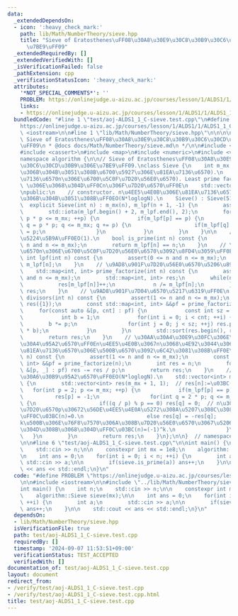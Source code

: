 ```yaml
---
data:
  _extendedDependsOn:
  - icon: ':heavy_check_mark:'
    path: lib/Math/NumberTheory/sieve.hpp
    title: "Sieve of Eratosthenes\uFF08\u30A8\u30E9\u30C8\u30B9\u30C6\u30CD\u30B9\u306E\
      \u7BE9\uFF09"
  _extendedRequiredBy: []
  _extendedVerifiedWith: []
  _isVerificationFailed: false
  _pathExtension: cpp
  _verificationStatusIcon: ':heavy_check_mark:'
  attributes:
    '*NOT_SPECIAL_COMMENTS*': ''
    PROBLEM: https://onlinejudge.u-aizu.ac.jp/courses/lesson/1/ALDS1/1/ALDS1_1_C
    links:
    - https://onlinejudge.u-aizu.ac.jp/courses/lesson/1/ALDS1/1/ALDS1_1_C
  bundledCode: "#line 1 \"test/aoj-ALDS1_1_C-sieve.test.cpp\"\n#define PROBLEM \"\
    https://onlinejudge.u-aizu.ac.jp/courses/lesson/1/ALDS1/1/ALDS1_1_C\"\n\n#include\
    \ <iostream>\n\n#line 1 \"lib/Math/NumberTheory/sieve.hpp\"\n\n\n\n/**\n * @brief\
    \ Sieve of Eratosthenes\uFF08\u30A8\u30E9\u30C8\u30B9\u30C6\u30CD\u30B9\u306E\u7BE9\
    \uFF09\n * @docs docs/Math/NumberTheory/sieve.md\n */\n\n#include <algorithm>\n\
    #include <cassert>\n#include <map>\n#include <numeric>\n#include <vector>\n\n\
    namespace algorithm {\n\n// Sieve of Eratosthenes\uFF08\u30A8\u30E9\u30C8\u30B9\
    \u30C6\u30CD\u30B9\u306E\u7BE9\uFF09.\nclass Sieve {\n    int m_mx;  // m_mx:=(\u7BE9\
    \u306B\u304B\u3051\u308B\u6700\u5927\u306E\u81EA\u7136\u6570).\n    // m_lpf[n]:=(\u81EA\
    \u7136\u6570n\u306E\u6700\u5C0F\u7D20\u56E0\u6570). Least prime factor. m_lpf[n]==n\
    \ \u306E\u3068\u304D\uFF0Cn\u306F\u7D20\u6570\uFF0E\n    std::vector<int> m_lpf;\n\
    \npublic:\n    // constructor. n\u4EE5\u4E0B\u306E\u81EA\u7136\u6570\u3092\u7BE9\
    \u306B\u304B\u3051\u308B\uFF0EO(N*loglogN).\n    Sieve() : Sieve(51e4) {}\n  \
    \  explicit Sieve(int n) : m_mx(n), m_lpf(n + 1, -1) {\n        assert(n >= 0);\n\
    \        std::iota(m_lpf.begin() + 2, m_lpf.end(), 2);\n        for(int p = 2;\
    \ p * p <= m_mx; ++p) {\n            if(m_lpf[p] == p) {\n                for(int\
    \ q = p * p; q <= m_mx; q += p) {\n                    if(m_lpf[q] == q) m_lpf[q]\
    \ = p;\n                }\n            }\n        }\n    }\n\n    // \u7D20\u6570\
    \u5224\u5B9A\uFF0EO(1).\n    bool is_prime(int n) const {\n        assert(0 <=\
    \ n and n <= m_mx);\n        return m_lpf[n] == n;\n    }\n    // \u81EA\u7136\
    \u6570n\u306E\u6700\u5C0F\u7D20\u56E0\u6570\u3092\u8FD4\u3059\uFF0EO(1).\n   \
    \ int lpf(int n) const {\n        assert(0 <= n and n <= m_mx);\n        return\
    \ m_lpf[n];\n    }\n    // \u9AD8\u901F\u7D20\u56E0\u6570\u5206\u89E3\uFF0EO(logN).\n\
    \    std::map<int, int> prime_factorize(int n) const {\n        assert(1 <= n\
    \ and n <= m_mx);\n        std::map<int, int> res;\n        while(n > 1) {\n \
    \           res[m_lpf[n]]++;\n            n /= m_lpf[n];\n        }\n        return\
    \ res;\n    }\n    // \u9AD8\u901F\u7D04\u6570\u5217\u6319\uFF0E\n    std::vector<int>\
    \ divisors(int n) const {\n        assert(1 <= n and n <= m_mx);\n        std::vector<int>\
    \ res({1});\n        const std::map<int, int> &&pf = prime_factorize(n);\n   \
    \     for(const auto &[p, cnt] : pf) {\n            const int sz = res.size();\n\
    \            int b = 1;\n            for(int i = 0; i < cnt; ++i) {\n        \
    \        b *= p;\n                for(int j = 0; j < sz; ++j) res.push_back(res[j]\
    \ * b);\n            }\n        }\n        std::sort(res.begin(), res.end());\n\
    \        return res;\n    }\n    // \u30AA\u30A4\u30E9\u30FC\u306E\u30D5\u30A1\
    \u30A4\u95A2\u6570\uFF0En\u4EE5\u4E0B\u3067n\u3068\u4E92\u3044\u306B\u7D20\u306A\
    \u81EA\u7136\u6570\u306E\u500B\u6570\u3092\u6C42\u3081\u308B\uFF0E\n    int totient(int\
    \ n) const {\n        assert(1 <= n and n <= m_mx);\n        const std::map<int,\
    \ int> &&pf = prime_factorize(n);\n        int res = n;\n        for(const auto\
    \ &[p, _] : pf) res -= res / p;\n        return res;\n    }\n    // \u30E1\u30D3\
    \u30A6\u30B9\u95A2\u6570\uFF0EO(N*loglogN).\n    std::vector<int> mobius() const\
    \ {\n        std::vector<int> res(m_mx + 1, 1);  // res[n]:=\u03BC(n).\n     \
    \   for(int p = 2; p <= m_mx; ++p) {\n            if(m_lpf[p] == p) {\n      \
    \          res[p] = -1;\n                for(int q = 2 * p; q <= m_mx; q += p)\
    \ {\n                    if((q / p) % p == 0) res[q] = 0;  // n\u304C\u3042\u308B\
    \u7D20\u6570p\u30672\u56DE\u4EE5\u4E0A\u5272\u308A\u5207\u308C\u308B\u3068\u304D\
    \uFF0C\u03BC(n)=0.\n                    else res[q] = -res[q];            // n\u304C\
    k\u500B\u306E\u76F8\u7570\u306A\u308B\u7D20\u56E0\u6570\u3067\u5206\u89E3\u3067\
    \u304D\u308B\u3068\u304D\uFF0C\u03BC(n)=(-1)^k.\n                }\n         \
    \   }\n        }\n        return res;\n    }\n};\n\n}  // namespace algorithm\n\
    \n\n#line 6 \"test/aoj-ALDS1_1_C-sieve.test.cpp\"\n\nint main() {\n    int n;\n\
    \    std::cin >> n;\n\n    constexpr int mx = 1e8;\n    algorithm::Sieve sieve(mx);\n\
    \n    int ans = 0;\n    for(int i = 0; i < n; ++i) {\n        int a;\n       \
    \ std::cin >> a;\n\n        if(sieve.is_prime(a)) ans++;\n    }\n\n    std::cout\
    \ << ans << std::endl;\n}\n"
  code: "#define PROBLEM \"https://onlinejudge.u-aizu.ac.jp/courses/lesson/1/ALDS1/1/ALDS1_1_C\"\
    \n\n#include <iostream>\n\n#include \"../lib/Math/NumberTheory/sieve.hpp\"\n\n\
    int main() {\n    int n;\n    std::cin >> n;\n\n    constexpr int mx = 1e8;\n\
    \    algorithm::Sieve sieve(mx);\n\n    int ans = 0;\n    for(int i = 0; i < n;\
    \ ++i) {\n        int a;\n        std::cin >> a;\n\n        if(sieve.is_prime(a))\
    \ ans++;\n    }\n\n    std::cout << ans << std::endl;\n}\n"
  dependsOn:
  - lib/Math/NumberTheory/sieve.hpp
  isVerificationFile: true
  path: test/aoj-ALDS1_1_C-sieve.test.cpp
  requiredBy: []
  timestamp: '2024-09-07 11:53:51+09:00'
  verificationStatus: TEST_ACCEPTED
  verifiedWith: []
documentation_of: test/aoj-ALDS1_1_C-sieve.test.cpp
layout: document
redirect_from:
- /verify/test/aoj-ALDS1_1_C-sieve.test.cpp
- /verify/test/aoj-ALDS1_1_C-sieve.test.cpp.html
title: test/aoj-ALDS1_1_C-sieve.test.cpp
---
```

